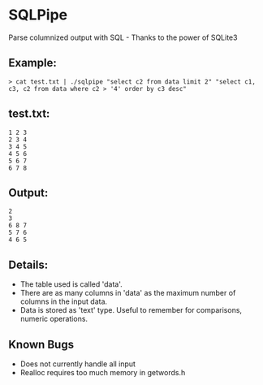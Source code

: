 
SQLPipe
=======


Parse columnized output with SQL - Thanks to the power of SQLite3

## Example:

    > cat test.txt | ./sqlpipe "select c2 from data limit 2" "select c1, c3, c2 from data where c2 > '4' order by c3 desc"

## test.txt:

    1 2 3
    2 3 4
    3 4 5
    4 5 6
    5 6 7
    6 7 8

## Output:

    2
    3
    6 8 7
    5 7 6
    4 6 5

Details:
--------

* The table used is called 'data'.
* There are as many columns in 'data' as the maximum number of columns in the input data.
* Data is stored as 'text' type. Useful to remember for comparisons, numeric operations.

Known Bugs
----------

* Does not currently handle all input
* Realloc requires too much memory in getwords.h
